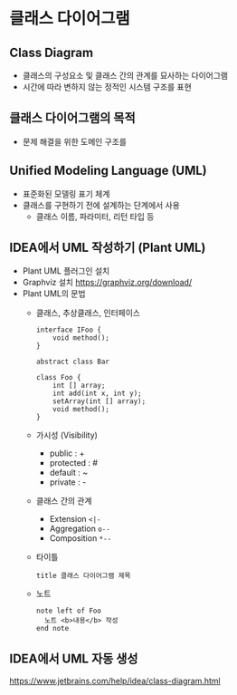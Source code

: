 # 클래스 다이어그램

## Class Diagram

- 클래스의 구성요소 및 클래스 간의 관계를 묘사하는 다이어그램
- 시간에 따라 변하지 않는 정적인 시스템 구조를 표현

## 클래스 다이어그램의 목적

- 문제 해결을 위한 도메인 구조를

## Unified Modeling Language (UML)

- 표준화된 모델링 표기 체계
- 클래스를 구현하기 전에 설계하는 단계에서 사용
  - 클래스 이름, 파라미터, 리턴 타입 등

## IDEA에서 UML 작성하기 (Plant UML)

- Plant UML 플러그인 설치
- Graphviz 설치 <https://graphviz.org/download/>
- Plant UML의 문법
  - 클래스, 추상클래스, 인터페이스

    ```uml
    interface IFoo {
        void method();
    }

    abstract class Bar

    class Foo {
        int [] array;
        int add(int x, int y);
        setArray(int [] array);
        void method();
    }
    ```
  
  - 가시성 (Visibility)
    - public : +
    - protected : #
    - default : ~
    - private : -

  - 클래스 간의 관계
    - Extension `<|-`
    - Aggregation `o--`
    - Composition `*--`

  - 타이틀

    ```uml
    title 클래스 다이어그램 제목
    ```

  - 노트

    ```uml
    note left of Foo
      노트 <b>내용</b> 작성
    end note
    ```

## IDEA에서 UML 자동 생성

<https://www.jetbrains.com/help/idea/class-diagram.html>